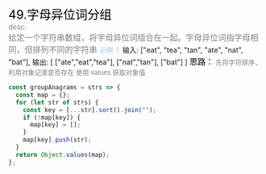 <font color=black size=5>49.字母异位词分组<br></font>
<font color=gray>desc:<br></font>
<font color=gray size=3>
给定一个字符串数组，将字母异位词组合在一起。字母异位词指字母相同，但排列不同的字符串
</font>
<font color=skyblue>示例 1:</font>
<font >
输入: ["eat", "tea", "tan", "ate", "nat", "bat"],
输出:
[
["ate","eat","tea"],
["nat","tan"],
["bat"]
]
</font>
<font color=black size=3>
思路：</font><font color=gray size=2>
先将字符排序，利用对象记录是否存在 使用 values 获取对象值
</font>

```javascript
const groupAnagrams = strs => {
  const map = {};
  for (let str of strs) {
    const key = [...str].sort().join("");
    if (!map[key]) {
      map[key] = [];
    }
    map[key].push(str);
  }
  return Object.values(map);
};
```
